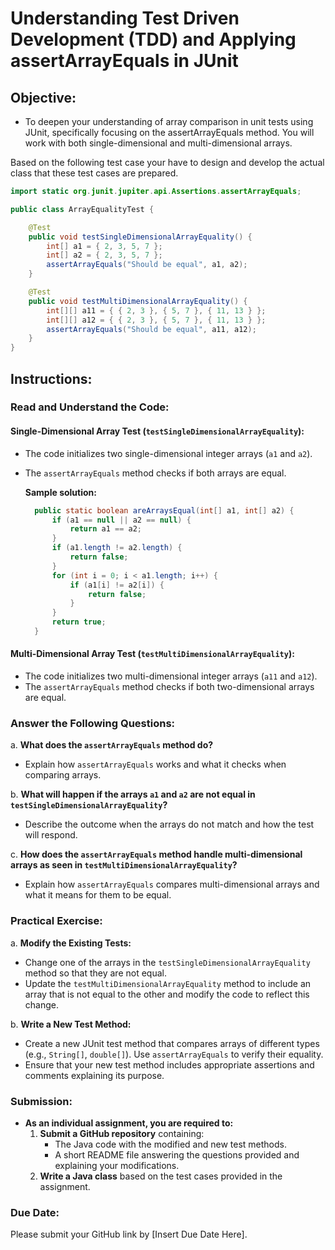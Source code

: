 # Understanding Test Driven Development (TDD) and Applying assertArrayEquals in JUnit

## Objective:
- To deepen your understanding of array comparison in unit tests using JUnit, specifically focusing on the assertArrayEquals method. You will work with both single-dimensional and multi-dimensional arrays.

 Based on the following test case your have  to design and develop the actual class that these test cases are prepared.

```java
import static org.junit.jupiter.api.Assertions.assertArrayEquals;

public class ArrayEqualityTest {

    @Test
    public void testSingleDimensionalArrayEquality() {
        int[] a1 = { 2, 3, 5, 7 };
        int[] a2 = { 2, 3, 5, 7 };
        assertArrayEquals("Should be equal", a1, a2);
    }

    @Test
    public void testMultiDimensionalArrayEquality() {
        int[][] a11 = { { 2, 3 }, { 5, 7 }, { 11, 13 } };
        int[][] a12 = { { 2, 3 }, { 5, 7 }, { 11, 13 } };
        assertArrayEquals("Should be equal", a11, a12);
    }
}
```
## Instructions:

### Read and Understand the Code:

#### Single-Dimensional Array Test (`testSingleDimensionalArrayEquality`):
- The code initializes two single-dimensional integer arrays (`a1` and `a2`).
- The `assertArrayEquals` method checks if both arrays are equal.

  **Sample solution:**

  ```java
    public static boolean areArraysEqual(int[] a1, int[] a2) {
        if (a1 == null || a2 == null) {
            return a1 == a2;
        }
        if (a1.length != a2.length) {
            return false;
        }
        for (int i = 0; i < a1.length; i++) {
            if (a1[i] != a2[i]) {
                return false;
            }
        }
        return true;
    }


  ```

  
  

#### Multi-Dimensional Array Test (`testMultiDimensionalArrayEquality`):
- The code initializes two multi-dimensional integer arrays (`a11` and `a12`).
- The `assertArrayEquals` method checks if both two-dimensional arrays are equal.

### Answer the Following Questions:

a. **What does the `assertArrayEquals` method do?**

   - Explain how `assertArrayEquals` works and what it checks when comparing arrays.

b. **What will happen if the arrays `a1` and `a2` are not equal in `testSingleDimensionalArrayEquality`?**

   - Describe the outcome when the arrays do not match and how the test will respond.

c. **How does the `assertArrayEquals` method handle multi-dimensional arrays as seen in `testMultiDimensionalArrayEquality`?**

   - Explain how `assertArrayEquals` compares multi-dimensional arrays and what it means for them to be equal.

### Practical Exercise:

a. **Modify the Existing Tests:**

   - Change one of the arrays in the `testSingleDimensionalArrayEquality` method so that they are not equal.
   - Update the `testMultiDimensionalArrayEquality` method to include an array that is not equal to the other and modify the code to reflect this change.

b. **Write a New Test Method:**

   - Create a new JUnit test method that compares arrays of different types (e.g., `String[]`, `double[]`). Use `assertArrayEquals` to verify their equality.
   - Ensure that your new test method includes appropriate assertions and comments explaining its purpose.

### Submission:

- **As an individual assignment, you are required to:**
  1. **Submit a GitHub repository** containing:
     - The Java code with the modified and new test methods.
     - A short README file answering the questions provided and explaining your modifications.
  2. **Write a Java class** based on the test cases provided in the assignment.



### Due Date:
Please submit your GitHub link by [Insert Due Date Here].


